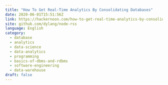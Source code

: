```yaml
---
title: "How To Get Real-Time Analytics By Consolidating Databases"
date: 2020-06-01T15:51:56Z
link: https://hackernoon.com/how-to-get-real-time-analytics-by-consolidating-databases-cj1c3vr4?source=rss&utm_medium=RSS&utm_source=news.12bit.vn
site: github.com/dylang/node-rss
language: English
category:
  - database
  - analytics
  - data-science
  - data-analytics
  - programming
  - basics-of-dbms-and-rdbms
  - software-engineering
  - data-warehouse
draft: false
---
```

